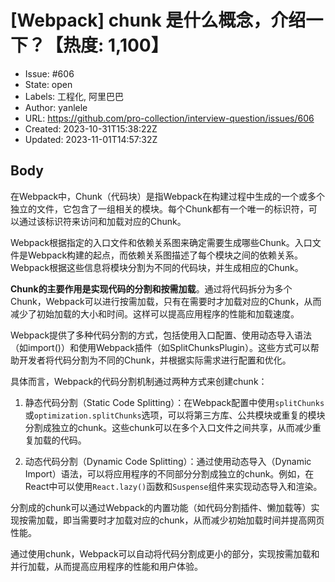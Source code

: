 # [Webpack] chunk 是什么概念，介绍一下？【热度: 1,100】

- Issue: #606
- State: open
- Labels: 工程化, 阿里巴巴
- Author: yanlele
- URL: https://github.com/pro-collection/interview-question/issues/606
- Created: 2023-10-31T15:38:22Z
- Updated: 2023-11-01T14:57:32Z

## Body

在Webpack中，Chunk（代码块）是指Webpack在构建过程中生成的一个或多个独立的文件，它包含了一组相关的模块。每个Chunk都有一个唯一的标识符，可以通过该标识符来访问和加载对应的Chunk。

Webpack根据指定的入口文件和依赖关系图来确定需要生成哪些Chunk。入口文件是Webpack构建的起点，而依赖关系图描述了每个模块之间的依赖关系。Webpack根据这些信息将模块分割为不同的代码块，并生成相应的Chunk。

**Chunk的主要作用是实现代码的分割和按需加载**。通过将代码拆分为多个Chunk，Webpack可以进行按需加载，只有在需要时才加载对应的Chunk，从而减少了初始加载的大小和时间。这样可以提高应用程序的性能和加载速度。

Webpack提供了多种代码分割的方式，包括使用入口配置、使用动态导入语法（如import()）和使用Webpack插件（如SplitChunksPlugin）。这些方式可以帮助开发者将代码分割为不同的Chunk，并根据实际需求进行配置和优化。

具体而言，Webpack的代码分割机制通过两种方式来创建chunk：

1. 静态代码分割（Static Code Splitting）：在Webpack配置中使用`splitChunks`或`optimization.splitChunks`选项，可以将第三方库、公共模块或重复的模块分割成独立的chunk。这些chunk可以在多个入口文件之间共享，从而减少重复加载的代码。

2. 动态代码分割（Dynamic Code Splitting）：通过使用动态导入（Dynamic Import）语法，可以将应用程序的不同部分分割成独立的chunk。例如，在React中可以使用`React.lazy()`函数和`Suspense`组件来实现动态导入和渲染。

分割成的chunk可以通过Webpack的内置功能（如代码分割插件、懒加载等）实现按需加载，即当需要时才加载对应的chunk，从而减少初始加载时间并提高网页性能。

通过使用chunk，Webpack可以自动将代码分割成更小的部分，实现按需加载和并行加载，从而提高应用程序的性能和用户体验。

